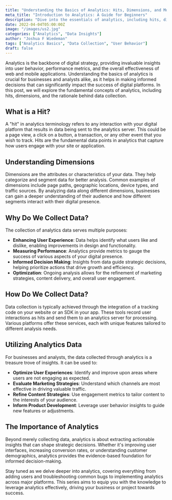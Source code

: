 ```yaml
---
title: "Understanding the Basics of Analytics: Hits, Dimensions, and More"
meta_title: "Introduction to Analytics: A Guide for Beginners"
description: "Dive into the essentials of analytics, including hits, dimensions, and the importance of data collection. Learn how businesses and analysts use analytics data to drive decision-making and optimize user experience."
date: 2022-04-04T05:00:00Z
image: "/images/us2.jpg"
categories: ["Analytics", "Data Insights"]
author: "Joshua F Wiedeman"
tags: ["Analytics Basics", "Data Collection", "User Behavior"]
draft: false
---
```


Analytics is the backbone of digital strategy, providing invaluable insights into user behavior, performance metrics, and the overall effectiveness of web and mobile applications. Understanding the basics of analytics is crucial for businesses and analysts alike, as it helps in making informed decisions that can significantly impact the success of digital platforms. In this post, we will explore the fundamental concepts of analytics, including hits, dimensions, and the rationale behind data collection.

## What is a Hit?

A "hit" in analytics terminology refers to any interaction with your digital platform that results in data being sent to the analytics server. This could be a page view, a click on a button, a transaction, or any other event that you wish to track. Hits are the fundamental data points in analytics that capture how users engage with your site or application.

## Understanding Dimensions

Dimensions are the attributes or characteristics of your data. They help categorize and segment data for better analysis. Common examples of dimensions include page paths, geographic locations, device types, and traffic sources. By analyzing data along different dimensions, businesses can gain a deeper understanding of their audience and how different segments interact with their digital presence.

## Why Do We Collect Data?

The collection of analytics data serves multiple purposes:

- **Enhancing User Experience**: Data helps identify what users like and dislike, enabling improvements in design and functionality.
- **Measuring Performance**: Analytics provide metrics to gauge the success of various aspects of your digital presence.
- **Informed Decision Making**: Insights from data guide strategic decisions, helping prioritize actions that drive growth and efficiency.
- **Optimization**: Ongoing analysis allows for the refinement of marketing strategies, content delivery, and overall user engagement.

## How Do We Collect Data?

Data collection is typically achieved through the integration of a tracking code on your website or an SDK in your app. These tools record user interactions as hits and send them to an analytics server for processing. Various platforms offer these services, each with unique features tailored to different analysis needs.

## Utilizing Analytics Data

For businesses and analysts, the data collected through analytics is a treasure trove of insights. It can be used to:

- **Optimize User Experiences**: Identify and improve upon areas where users are not engaging as expected.
- **Evaluate Marketing Strategies**: Understand which channels are most effective in driving valuable traffic.
- **Refine Content Strategies**: Use engagement metrics to tailor content to the interests of your audience.
- **Inform Product Development**: Leverage user behavior insights to guide new features or adjustments.

## The Importance of Analytics

Beyond merely collecting data, analytics is about extracting actionable insights that can shape strategic decisions. Whether it's improving user interfaces, increasing conversion rates, or understanding customer demographics, analytics provides the evidence-based foundation for informed decision-making.

Stay tuned as we delve deeper into analytics, covering everything from adding users and troubleshooting common bugs to implementing analytics across major platforms. This series aims to equip you with the knowledge to leverage analytics effectively, driving your business or project towards success.

